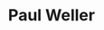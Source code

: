 ---
title: "Paul Weller"
summary: "British rock singer, songwriter, and guitarist. Born: 25 May 1958 in Sheerwater , Surrey, England, UK. English singer, songwriter, and previous leader of two bands: and . In England, he is recognised as something of a national institution yet, because much of his songwriting is rooted in English culture, he has remained essentially a national rather than an international star. He was a central figure in the Mod revival. As the leader of he fronted the most popular British band of the punk era, influencing legions of English rockers that ranged from his mod-revival contemporaries to in the 1980s and in the 1990s. During the final days of The Jam he developed a fascination with and soul music, which led him to form the sophisti-pop group in 1983. As The Style Council’s career progressed, Weller’s interest in soul moved towards an infatuation with jazz-pop and house music, which led to the gradual erosion of his audience and the eventual split of The Style Council in 1990. Weller launched his solo career in 1992 and by the mid 1990s, he had released three successful albums which were both critically acclaimed and massively popular in England. Then contemporary bands like were citing him as an influence. Just as importantly, many observers, while occasionally criticizing the trad-rock nature of his music, acknowledged that Weller was one of the few rock veterans that had managed to stay vital within the second decade of his career. Son of . He married in 1987; divorced in 1998. Father of . He became involved with until 2008. He married in September 2010."
slug: "paul-weller"
image: "paul-weller.jpg"
apple_music_artist_url: "https://music.apple.com/gb/artist/paul-weller/247285"
wikipedia_url: "https://en.wikipedia.org/wiki/Paul_Weller"
---